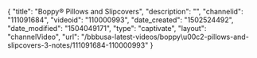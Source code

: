 {
    "title": "Boppy&reg; Pillows and Slipcovers",
    "description": "",
    "channelid": "111091684",
    "videoid": "110000993",
    "date_created": "1502524492",
    "date_modified": "1504049171",
    "type": "captivate",
    "layout": "channelVideo",
    "url": "\/bbbusa-latest-videos\/boppy\u00c2-pillows-and-slipcovers-3-notes\/111091684-110000993"
}
